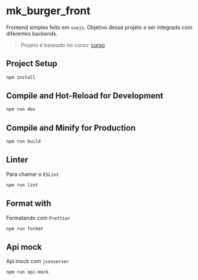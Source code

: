 # mk_burger_front

Frontend simples feito em `vuejs`. Objetivo desse projeto e ser integrado com diferentes backends.

> Projeto é baseado no curso: [curso](https://www.youtube.com/playlist?list=PLnDvRpP8BnezDglaAvtWgQXzsOmXUuRHL)


## Project Setup

```sh
npm install
```

## Compile and Hot-Reload for Development

```sh
npm run dev
```

## Compile and Minify for Production

```sh
npm run build
```

## Linter

Para chamar o `ESLint`

```sh
npm run lint
```

## Format with

Formatando com `Prettier`

```sh
npm run format
```

## Api mock

Api mock com `jsonserver`

```sh
npm run api-mock
```
